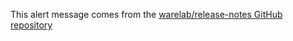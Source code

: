 This alert message comes from the [warelab/release-notes GitHub repository](https://github.com/warelab/release-notes/blob/main/alerts/example.md)
